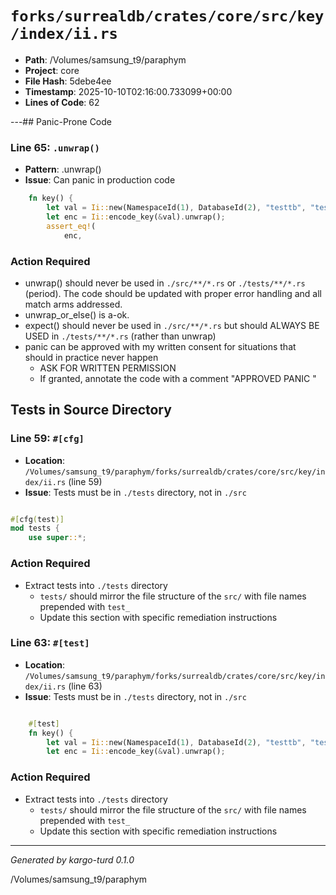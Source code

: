 # `forks/surrealdb/crates/core/src/key/index/ii.rs`

- **Path**: /Volumes/samsung_t9/paraphym
- **Project**: core
- **File Hash**: 5debe4ee  
- **Timestamp**: 2025-10-10T02:16:00.733099+00:00  
- **Lines of Code**: 62

---## Panic-Prone Code


### Line 65: `.unwrap()`

- **Pattern**: .unwrap()
- **Issue**: Can panic in production code

```rust
	fn key() {
		let val = Ii::new(NamespaceId(1), DatabaseId(2), "testtb", "testix", 1);
		let enc = Ii::encode_key(&val).unwrap();
		assert_eq!(
			enc,
```

### Action Required

- unwrap() should never be used in `./src/**/*.rs` or `./tests/**/*.rs` (period). The code should be updated with proper error handling and all match arms addressed.
- unwrap_or_else() is a-ok. 
- expect() should never be used in `./src/**/*.rs` but should ALWAYS BE USED in `./tests/**/*.rs` (rather than unwrap)
- panic can be approved with my written consent for situations that should in practice never happen  
  - ASK FOR WRITTEN PERMISSION
  - If granted, annotate the code with a comment "APPROVED PANIC "

## Tests in Source Directory


### Line 59: `#[cfg]`

- **Location**: `/Volumes/samsung_t9/paraphym/forks/surrealdb/crates/core/src/key/index/ii.rs` (line 59)
- **Issue**: Tests must be in `./tests` directory, not in `./src`

```rust

#[cfg(test)]
mod tests {
	use super::*;

```

### Action Required

- Extract tests into `./tests` directory
  - `tests/` should mirror the file structure of the `src/` with file names prepended with `test_`
  - Update this section with specific remediation instructions
  


### Line 63: `#[test]`

- **Location**: `/Volumes/samsung_t9/paraphym/forks/surrealdb/crates/core/src/key/index/ii.rs` (line 63)
- **Issue**: Tests must be in `./tests` directory, not in `./src`

```rust

	#[test]
	fn key() {
		let val = Ii::new(NamespaceId(1), DatabaseId(2), "testtb", "testix", 1);
		let enc = Ii::encode_key(&val).unwrap();
```

### Action Required

- Extract tests into `./tests` directory
  - `tests/` should mirror the file structure of the `src/` with file names prepended with `test_`
  - Update this section with specific remediation instructions
  

---

*Generated by kargo-turd 0.1.0*

/Volumes/samsung_t9/paraphym